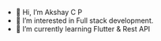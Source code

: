 - 👋 Hi, I’m Akshay C P
- 👀 I’m interested in Full stack development.
- 🌱 I’m currently learning Flutter & Rest API

